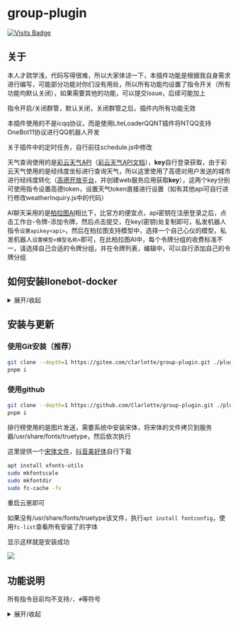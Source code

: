 # group-plugin
[![Visits Badge](https://badges.pufler.dev/visits/clarlotte/group-plugin)](https://gitee.com/clarlotte/group-plugin/)
## 关于

本人才疏学浅，代码写得很难，所以大家体谅一下，本插件功能是根据我自身需求进行编写，可能部分功能对你们没有用处，所以所有功能均设置了指令开关（所有功能均默认关闭），如果需要其他的功能，可以提交issue，后续可能加上

指令开启/关闭群管，默认关闭，关闭群管之后，插件内所有功能无效

本插件使用的不是icqq协议，而是使用LiteLoaderQQNT插件将NTQQ支持OneBot11协议进行QQ机器人开发

关于插件中的定时任务，自行前往schedule.js中修改

天气查询使用的是[彩云天气API](https://platform.caiyunapp.com/login)（[彩云天气API文档](https://docs.caiyunapp.com/docs/intro)），**key**自行登录获取，由于彩云天气使用的是经纬度坐标进行查询天气，所以这里使用了高德对用户发送的城市进行经纬度转化（[高德开放平台](https://lbs.amap.com/)，并创建web服务应用获取**key**），这两个key分别可使用指令设置高德token，设置天气token直接进行设置（如有其他api可自行进行修改weatherInquiry.js中的代码）

AI聊天采用的是[柏拉图AI](https://api.bltcy.cn/register?aff=OiRD)相比下，比官方的便宜点，api密钥在注册登录之后，点击工作台-令牌-添加令牌，然后点击提交，在key(密钥)处复制即可，私发机器人指令`设置apikey<api>`，然后在柏拉图支持模型中，选择一个自己心仪的模型，私发机器人`设置模型<模型名称>`即可，在此柏拉图AI中，每个令牌分组的收费标准不一，请选择自己合适的令牌分组，并在令牌列表，编辑中，可以自行添加自己的令牌分组

## 如何安装llonebot-docker

<details><summary>展开/收起</summary>

1. 我这里使用的是[llonebot-docker](https://github.com/LLOneBot/llonebot-docker)中方案二LLWebuiApi登录，先下载llonebot-docker镜像
```sh
sudo docker run -d --name onebot-docker0 --add-host=host.docker.internal:host-gateway -e VNC_PASSWD=vncpasswd -p 3000:3000 -p 6099:6099 -p 3001:3001 -v ${PWD}/LiteLoader:/opt/QQ/resources/app/LiteLoader mlikiowa/llonebot-docker:latest 
```
其中vncpasswd换成你的VNC密码

然后浏览器访问`http://你的docker-ip:6099/api/panel/getQQLoginQRcode`扫码登录

登录之后访问`http://你的docker-ip:6099/plugin/LLOneBot/iframe.html`进行 llonebot 的配置

2. 扫码登陆后，在配置界面添加反向 WebSocket 监听地址

将`ws://host.docker.internal:2536/OneBotv11`添加到反向 WebSocket 监听地址中并保存

3. 安装TRSS-Yunzai

请根据网络情况选择使用 GitHub 或 Gitee 安装

```sh
git clone --depth 1 https://github.com/TimeRainStarSky/Yunzai
git clone --depth 1 https://gitee.com/TimeRainStarSky/Yunzai
cd Yunzai
npm i -g pnpm
pnpm i
```

4. 启动TRSS-Yunzai

```sh
node app
#后台启动
pm2 start node --name TRSS-Yunzai -- app
#查看日志
pm2 logs TRSS-Yunzai
#重启云崽服务
pm2 restart TRSS-Yunzai
```

</details>

## 安装与更新

### 使用Git安装（推荐）

```sh
git clone --depth=1 https://gitee.com/clarlotte/group-plugin.git ./plugins/group-plugin/
pnpm i
```
### 使用github

```sh
git clone --depth=1 https://github.com/Clarlotte/group-plugin.git ./plugins/group-plugin/
pnpm i
```

排行榜使用的是图片发送，需要系统中安装宋体，将宋体的文件拷贝到服务器/usr/share/fonts/truetype，然后依次执行

这里提供一个[宋体文件](https://wwb.lanzouq.com/icUHg1uju2ra)，[抖音美好体](https://wwb.lanzouq.com/i9TgF1w964fi)自行下载
```sh
apt install xfonts-utils
sudo mkfontscale
sudo mkfontdir
sudo fc-cache -fv
```
重启云崽即可

如果没有/usr/share/fonts/truetype该文件，执行`apt install fontconfig`，使用`fc-list`查看所有安装了的字体

显示这样就是安装成功

![](https://s2.loli.net/2024/04/10/t2lH8xjFOkJGEmX.png)
## 功能说明

所有指令目前均不支持`/`、`#`等符号<br>

<details><summary>展开/收起</summary>

1. 今日日报<br>
![今日日报](resources/images/%E4%BB%8A%E6%97%A5%E6%97%A5%E6%8A%A5.png)
2. 禁言解禁<br>
![禁言解禁](resources/images/%E7%A6%81%E8%A8%80%E8%A7%A3%E7%A6%81.png)
3. 天气查询<br>
![天气查询](resources/images/%E5%A4%A9%E6%B0%94%E6%9F%A5%E8%AF%A2.png)
4. 发言日榜（月榜）<br>
![发言日榜](resources/images/%E5%8F%91%E8%A8%80%E6%97%A5%E6%A6%9C.png)
5. 批量撤回<br>
![批量撤回](resources/images/%E6%89%B9%E9%87%8F%E6%92%A4%E5%9B%9E.png)
6. 赞我<br>
![赞我](resources/images/%E8%B5%9E%E6%88%91.png)
7. 设置日报Api<br>
8. 设置高德token<br>
9. 设置天气token<br>
</details>